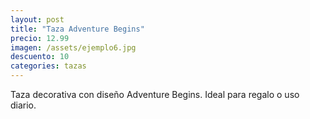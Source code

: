 ```yaml
---
layout: post
title: "Taza Adventure Begins"
precio: 12.99
imagen: /assets/ejemplo6.jpg
descuento: 10
categories: tazas
---
```


Taza decorativa con diseño Adventure Begins. Ideal para regalo o uso diario.
